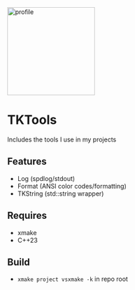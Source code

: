 <img src="https://toeknee.dev/assets/profile.png" alt="profile" width="200"/>

# TKTools
Includes the tools I use in my projects


## Features
- Log (spdlog/stdout)
- Format (ANSI color codes/formatting)
- TKString (std::string wrapper)

## Requires
- xmake
- C++23

## Build
- `xmake project vsxmake -k` in repo root
